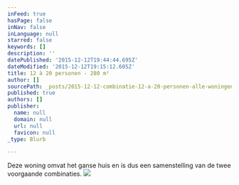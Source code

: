 ```yaml
---
inFeed: true
hasPage: false
inNav: false
inLanguage: null
starred: false
keywords: []
description: ''
datePublished: '2015-12-12T19:44:44.695Z'
dateModified: '2015-12-12T19:15:12.605Z'
title: 12 à 20 personen - 280 m²
author: []
sourcePath: _posts/2015-12-12-combinatie-12-a-20-personen-alle-woningen.md
published: true
authors: []
publisher:
  name: null
  domain: null
  url: null
  favicon: null
_type: Blurb

---
```

Deze woning omvat het ganse huis en is dus een samenstelling van de twee voorgaande combinaties. ![](https://the-grid-user-content.s3-us-west-2.amazonaws.com/a2e31c34-c07e-4dd5-b5e0-f8cfef056438.png)